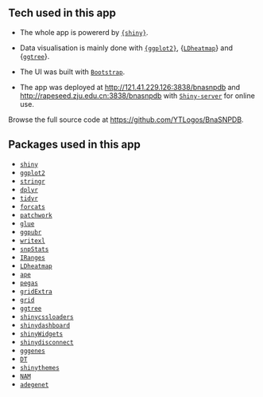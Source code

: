 ## Tech used in this app 

+ The whole app is powererd by [`{shiny}`](https://github.com/rstudio/shiny).

+ Data visualisation is mainly done with [`{ggplot2}`](https://github.com/tidyverse/ggplot2), {[`LDheatmap`](https://sfustatgen.github.io/LDheatmap/)} and {[`ggtree`](https://github.com/YuLab-SMU/ggtree)}.

+ The UI was built with [`Bootstrap`](https://getbootstrap.com/).

+ The app was deployed at http://121.41.229.126:3838/bnasnpdb and http://rapeseed.zju.edu.cn:3838/bnasnpdb with [`Shiny-server`](https://rstudio.com/products/shiny/shiny-server/) for online use.

Browse the full source code at https://github.com/YTLogos/BnaSNPDB.

## Packages used in this app

* [`shiny`](https://github.com/rstudio/shiny)
* [`ggplot2`](https://github.com/tidyverse/ggplot2)
* [`stringr`](https://github.com/tidyverse/stringr)
* [`dplyr`](https://github.com/tidyverse/dplyr)
* [`tidyr`](https://github.com/tidyverse/tidyr)
* [`forcats`](https://github.com/tidyverse/forcats)
* [`patchwork`](https://github.com/thomasp85/patchwork)
* [`glue`](https://github.com/tidyverse/glue)
* [`ggpubr`](https://github.com/kassambara/ggpubr)
* [`writexl`](https://github.com/ropensci/writexl)
* [`snpStats`](http://bioconductor.org/packages/devel/bioc/html/snpStats.html)
* [`IRanges`](https://bioconductor.org/packages/release/bioc/html/IRanges.html)
* [`LDheatmap`](https://sfustatgen.github.io/LDheatmap/)
* [`ape`](https://cran.r-project.org/web/packages/ape/index.html)
* [`pegas`](https://cran.r-project.org/web/packages/pegas/index.html)
* [`gridExtra`](https://cran.r-project.org/web/packages/gridExtra/index.html)
* [`grid`](https://cran.r-project.org/src/contrib/Archive/grid/)
* [`ggtree`](https://github.com/YuLab-SMU/ggtree)
* [`shinycssloaders`](https://github.com/daattali/shinycssloaders)
* [`shinydashboard`](https://rstudio.github.io/shinydashboard/)
* [`shinyWidgets`](https://github.com/dreamRs/shinyWidgets)
* [`shinydisconnect`](https://github.com/daattali/shinydisconnect)
* [`gggenes`](https://github.com/wilkox/gggenes)
* [`DT`](https://github.com/rstudio/DT)
* [`shinythemes`](https://github.com/rstudio/shinythemes)
* [`NAM`](https://cran.r-project.org/web/packages/NAM/index.html)
* [`adegenet`](https://github.com/thibautjombart/adegenet)
